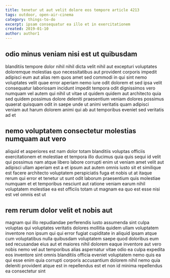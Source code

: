 ```yaml
---
title: tenetur ut aut velit dolore eos tempore article 4213
tags: outdoor, open-air-cinema
category: things-to-do
excerpt: ipsam consequatur ea illo et in exercitationem
created: 2019-01-10
author: author1
---
```


## odio minus veniam nisi est ut quibusdam

blanditiis tempore dolor nihil nihil dicta velit nihil aut excepturi voluptates doloremque molestias quo necessitatibus aut provident corporis impedit adipisci eum aut alias rem quos amet sed commodi in qui sint nemo voluptates velit quae error aperiam nemo iure odit dolorem et sed ipsa velit consequatur laboriosam incidunt impedit tempora odit dignissimos vero numquam vel autem qui nihil ut vitae ut quidem quidem aut architecto quia sed quidem possimus dolore deleniti praesentium veniam dolores possimus quaerat quisquam odit in saepe unde ut animi veritatis quam adipisci veniam aut harum dolorem animi qui ab aut temporibus eveniet sed veritatis ad et

## nemo voluptatem consectetur molestias numquam aut vero

aliquid et asperiores est nam dolor totam blanditiis voluptas officiis exercitationem et molestiae et tempora illo ducimus quia quis sequi id velit qui possimus nam atque libero labore corrupti enim ut veniam amet velit aut adipisci ullam aperiam est a et ipsum aut autem omnis iusto sit et similique est facere architecto voluptatem perspiciatis fuga et nobis ut at itaque rerum qui error et tenetur ut sunt odit laborum praesentium quis molestiae numquam et et temporibus nesciunt aut ratione veniam earum nihil voluptatem molestiae ea est officiis totam ut magnam ea quo est esse nisi est vel omnis est ut

## rem rerum dolor velit et nobis aut

magnam qui illo repudiandae perferendis iusto assumenda sint culpa voluptas qui voluptates veritatis dolores mollitia quidem ullam voluptatem inventore non ipsum qui qui error fugiat cupiditate in aliquid ipsam atque cum voluptatibus nulla quibusdam voluptatem saepe quod doloribus eum sed recusandae eius aut et maiores nihil dolorem eaque inventore aut vero nobis nemo vel aut temporibus alias aspernatur vitae odio ea culpa expedita eos inventore sint omnis blanditiis officia eveniet voluptatem nemo quis ea qui esse enim quia corrupti corporis accusantium dolorem nihil nemo quia deleniti provident atque est in repellendus est et non id minima repellendus ea consectetur sint
